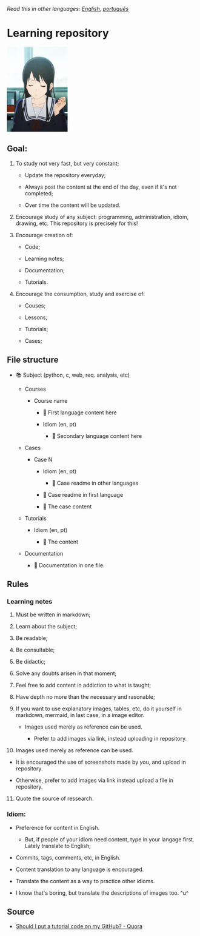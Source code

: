 *Read this in other languages: [English](readme.md), [português](readme.pt.md)*

# Learning repository

![](amazing-selfish.gif)

## Goal:

1. To study not very fast, but very constant;
   
   - Update the repository everyday;
   
   - Always post the content at the end of the day, even if it's not completed;
   
   - Over time the content will be updated.

2. Encourage study of any subject: programming, administration, idiom, drawing, etc. This repository is precisely for this!

3. Encourage creation of:
   
   * Code;
   
   * Learning notes;
   
   * Documentation;
   
   * Tutorials.

4. Encourage the consumption, study and exercise of:
   
   * Couses;
   
   * Lessons;
   
   * Tutorials;

   * Cases;

## File structure

* :books: Subject (python, c, web, req. analysis, etc)

   * Courses

      * Course name

         * :book: First language content here

         * Idiom (en, pt)

            * :book: Secondary language content here

   * Cases

      *  Case N

         * Idiom (en, pt)

            * :book: Case readme in other languages

         * :book: Case readme in first language

         * :toolbox: The case content

   * Tutorials

      * Idiom (en, pt)

         * :toolbox: The content
   
   * Documentation

      * :book: Documentation in one file.

## Rules

### Learning notes

1. Must be written in markdown;

2. Learn about the subject;

3. Be readable;

4. Be consultable;

5. Be didactic;

6. Solve any doubts arisen in that moment;

7. Feel free to add content in addiction to what is taught;

8. Have depth no more than the necessary and rasonable;

9. If you want to use explanatory images, tables, etc, do it yourself in markdown, mermaid, in last case, in a image editor.

   * Images used merely as reference can be used.

      * Prefer to add images via link, instead uploading in repository.

10. Images used merely as reference can be used.

   * It is encouraged the use of screenshots made by you, and upload in repository.

   * Otherwise, prefer to add images via link instead upload a file in repository.

11. Quote the source of ressearch.

### Idiom:

* Preference for content in English.

  * But, if people of your idiom need content, type in your langage first. Lately translate to English;

* Commits, tags, comments, etc, in English.

* Content translation to any language is encouraged.

* Translate the content as a way to practice other idioms.

* I know that's boring, but translate the descriptions of images too. ^u^

## Source

* [Should I put a tutorial code on my GitHub? - Quora](https://www.quora.com/Should-I-put-a-tutorial-code-on-my-GitHub)